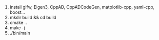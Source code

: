 1. install glfw, Eigen3, CppAD, CppADCodeGen, matplotlib-cpp, yaml-cpp, boost...
2. mkdir build && cd build
3. cmake ..
4. make -j
5. ./bin/main
